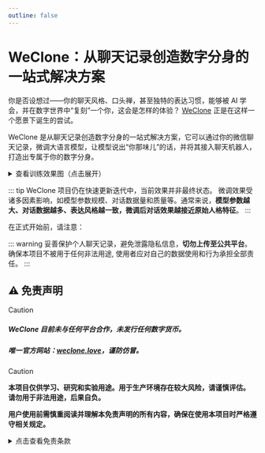 ```yaml
---
outline: false
---
```

# WeClone：从聊天记录创造数字分身的一站式解决方案

你是否设想过——你的聊天风格、口头禅，甚至独特的表达习惯，能够被 AI 学会，并在数字世界中“复刻”一个你，这会是怎样的体验？ [WeClone](https://github.com/xming521/WeClone) 正是在这样一个愿景下诞生的尝试。

WeClone 是从聊天记录创造数字分身的一站式解决方案，它可以通过你的微信聊天记录，微调大语言模型，让模型说出“你那味儿”的话，并将其接入聊天机器人，打造出专属于你的数字分身。

<details>   <summary>查看训练效果图（点击展开）</summary>   <div style="display: flex; justify-content: center; align-items: stretch; gap: 10px; margin-top: 10px;">     <img src="https://blog-img.051088.xyz/%E6%9C%80%E7%BB%88%E6%95%88%E6%9E%9C1.png" alt="图1" style="max-width: 55%; object-fit: contain;" />     <img src="https://blog-img.051088.xyz/%E6%9C%80%E7%BB%88%E6%95%88%E6%9E%9C.png" alt="图2" style="max-width: 35%; object-fit: contain;" />   </div> </details>


::: tip
WeClone 项目仍在快速更新迭代中，当前效果并非最终状态。
微调效果受诸多因素影响，如模型参数规模、对话数据量和质量等。通常来说，**模型参数越大、对话数据越多、表达风格越一致，微调后对话效果越接近原始人格特征**。
:::


在正式开始前，请注意：

::: warning
妥善保护个人聊天记录，避免泄露隐私信息，**切勿上传至公共平台**。<br> 确保本项目不被用于任何非法用途, 使用者应对自己的数据使用和行为承担全部责任。
:::



## ⚠️ 免责声明
> [!CAUTION]
> ##### WeClone 目前未与任何平台合作，未发行任何数字货币。
> ##### 唯一官方网站：[weclone.love](https://www.weclone.love)，谨防仿冒。

> [!CAUTION]
> **本项目仅供学习、研究和实验用途。用于生产环境存在较大风险，请谨慎评估。**  
> **请勿用于非法用途，后果自负。**



**用户使用前需慎重阅读并理解本免责声明的所有内容，确保在使用本项目时严格遵守相关规定。**
<details>
<summary>点击查看免责条款</summary>

### 1. 使用风险自担
- 用户在使用本项目时，应充分理解并承担所有相关风险
- **本项目作者不对因使用本项目而产生的任何直接或间接损失承担责任**
- 包括但不限于：数据丢失、经济损失、法律纠纷、个人名誉损害、社会关系影响、心理创伤、职业发展受阻、商业信誉受损等

### 2. 生产环境风险警告
- **用于商业用途或对外提供服务需自行承担全部风险**
- 生产环境使用可能导致的所有后果（包括但不限于服务中断、数据安全问题、用户投诉、法律责任等）完全由用户承担
- **建议在生产环境使用前进行充分的测试、验证和风险评估**

### 3. 模型输出不可靠性
- 微调后的模型可能产生不准确、有害或误导性的内容
- 模型输出不代表真实人物的观点或意图
- 用户应对模型输出进行人工审核和验证

### 4. 数据安全与隐私
- 用户应确保上传的聊天记录等数据符合相关法律法规
- 用户应获得**数据相关人员的适当授权**
- 本项目不对**数据泄露或隐私侵犯**承担责任

### 5. 法律合规
- **用户应确保使用本项目符合当地法律法规**
- 涉及人工智能、数据保护、知识产权等相关法律
- **违法使用造成的后果由用户承担**

### 6. 技术支持限制
- 本项目按"现状"提供，不提供任何明示或暗示的保证
- 作者不承诺提供持续的技术支持或维护
- 不保证项目的稳定性、可靠性或适用性

## 使用建议

### 强制性Bot身份标识
**使用本项目生成的数字分身时，强烈建议：**
- 在每次对话开始时明确标识为"AI Bot"或"数字分身"
- 在用户界面显著位置标注"此为AI生成内容"
- 避免让用户误认为是真实人类在对话，从而造成风险

### 风险评估建议

如确需在生产环境使用，建议：
1. 进行全面的安全性测试
2. 建立完善的内容审核机制
3. 制定应急响应预案
4. 购买相应的保险保障
5. 咨询法律专业人士意见

本免责声明可能随项目更新而修订，用户应定期查看最新版本。继续使用本项目即表示同意最新的免责声明条款。

一旦您下载、克隆、修改、分发或以任何方式使用本项目的代码或模型，即表示您已完整阅读、理解并同意无条件接受本免责声明的全部条款。


</details>  

